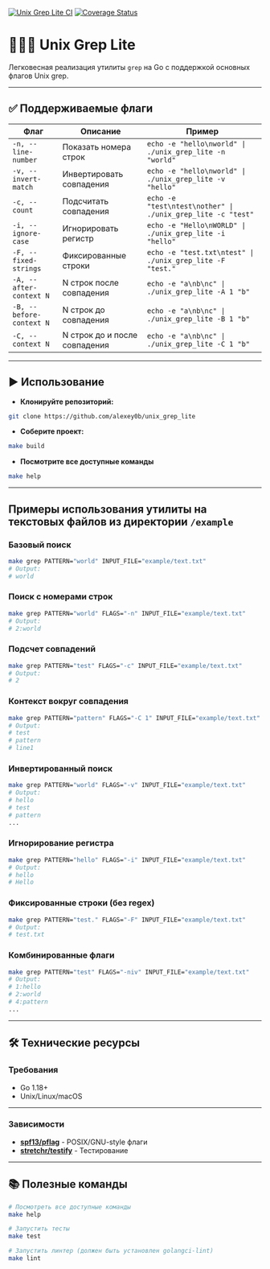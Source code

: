 [![Unix Grep Lite CI](https://github.com/alexey0b/unix_grep_lite/actions/workflows/ci.yaml/badge.svg)](https://github.com/alexey0b/unix_grep_lite/actions/workflows/ci.yaml)
[![Coverage Status](https://coveralls.io/repos/github/alexey0b/unix_grep_lite/badge.svg?branch=main)](https://coveralls.io/github/alexey0b/unix_grep_lite?branch=main)

# 🧘🏼‍♀️ Unix Grep Lite

Легковесная реализация утилиты `grep` на Go с поддержкой основных флагов Unix grep.

---

## ✅ Поддерживаемые флаги

| Флаг                    | Описание                      | Пример                                              |
| ----------------------- | ----------------------------- | --------------------------------------------------- |
| `-n, --line-number`     | Показать номера строк         | `echo -e "hello\nworld" \| ./unix_grep_lite -n "world"` |
| `-v, --invert-match`    | Инвертировать совпадения      | `echo -e "hello\nworld" \| ./unix_grep_lite -v "hello"` |
| `-c, --count`           | Подсчитать совпадения         | `echo -e "test\ntest\nother" \| ./unix_grep_lite -c "test"` |
| `-i, --ignore-case`     | Игнорировать регистр          | `echo -e "Hello\nWORLD" \| ./unix_grep_lite -i "hello"` |
| `-F, --fixed-strings`   | Фиксированные строки          | `echo -e "test.txt\ntest" \| ./unix_grep_lite -F "test."` |
| `-A, --after-context N` | N строк после совпадения      | `echo -e "a\nb\nc" \| ./unix_grep_lite -A 1 "b"` |
| `-B, --before-context N`| N строк до совпадения         | `echo -e "a\nb\nc" \| ./unix_grep_lite -B 1 "b"` |
| `-C, --context N`       | N строк до и после совпадения | `echo -e "a\nb\nc" \| ./unix_grep_lite -C 1 "b"` |

---

## ▶️ Использование

- **Клонируйте репозиторий:**

```bash
git clone https://github.com/alexey0b/unix_grep_lite
```

- **Соберите проект:**

```sh
make build
```

- **Посмотрите все доступные команды**

```bash
make help
```

---

## Примеры использования утилиты на текстовых файлов из директории `/example`

### Базовый поиск

```bash
make grep PATTERN="world" INPUT_FILE="example/text.txt"
# Output:
# world
```

### Поиск с номерами строк

```bash
make grep PATTERN="world" FLAGS="-n" INPUT_FILE="example/text.txt"
# Output:
# 2:world
```

### Подсчет совпадений

```bash
make grep PATTERN="test" FLAGS="-c" INPUT_FILE="example/text.txt"
# Output:
# 2
```

### Контекст вокруг совпадения

```bash
make grep PATTERN="pattern" FLAGS="-C 1" INPUT_FILE="example/text.txt"
# Output:
# test
# pattern
# line1
```

### Инвертированный поиск

```bash
make grep PATTERN="world" FLAGS="-v" INPUT_FILE="example/text.txt"
# Output:
# hello
# test
# pattern
...
```

### Игнорирование регистра

```bash
make grep PATTERN="hello" FLAGS="-i" INPUT_FILE="example/text.txt"
# Output:
# hello
# Hello
```

### Фиксированные строки (без regex)

```bash
make grep PATTERN="test." FLAGS="-F" INPUT_FILE="example/text.txt"
# Output:
# test.txt
```

### Комбинированные флаги

```bash
make grep PATTERN="test" FLAGS="-niv" INPUT_FILE="example/text.txt"
# Output:
# 1:hello
# 2:world
# 4:pattern
...
```

---

## 🛠️ Технические ресурсы

### Требования

- Go 1.18+
- Unix/Linux/macOS

--- 

### Зависимости

- **[spf13/pflag](https://github.com/spf13/pflag)** - POSIX/GNU-style флаги
- **[stretchr/testify](https://github.com/stretchr/testify)** - Тестирование

---

## 📚 Полезные команды

```bash
# Посмотреть все доступные команды
make help

# Запустить тесты
make test

# Запустить линтер (должен быть установлен golangci-lint)
make lint 

```
